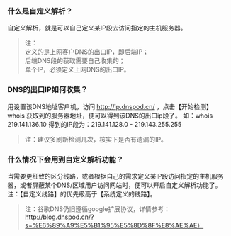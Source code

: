 ### 什么是自定义解析？
自定义解析，就是可以自己定义某IP段去访问指定的主机服务器。

> 注：
> <br/>定义的是上网客户DNS的出口IP，即后端IP；
> <br/>后端DNS段的获取需要自己收集的；
> <br/>单个IP，必须定义上网DNS的出口IP。

### DNS的出口IP如何收集？

用设置该DNS地址客户机，访问 http://ip.dnspod.cn/ ，点击【开始检测】
whois 获取到的服务器地址，便可以得到该DNS的出口ip段了。
如：whois 219.141.136.10 得到的IP段为：219.141.128.0 - 219.143.255.255
> 注：建议多刷新检测几次，核实下是否有遗漏的IP。

### 什么情况下会用到自定义解析功能？

当需要更细致的区分线路，或者根据自己的需求定义某IP段访问指定的主机服务器，或者屏蔽某个DNS/区域用户访问网站时，便可以开启自定义解析功能了。
注：【自定义线路】的优先级高于【系统定义的线路】。

> 注：谷歌DNS仍旧遵循google扩展协议，详情参考：http://blog.dnspod.cn/?s=%E6%89%A9%E5%B1%95%E5%8D%8F%E8%AE%AE）
